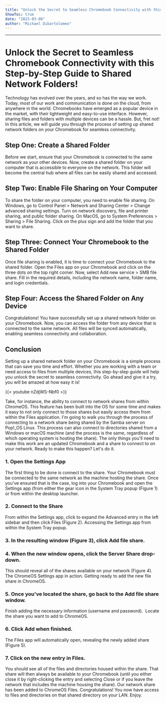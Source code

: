 ```yaml
---
title: "Unlock the Secret to Seamless Chromebook Connectivity with this Step-by-Step Guide to Shared Network Folders!"
ShowToc: true 
date: "2023-03-08"
author: "Michael Dibartolomeo"
---
```

*****
# Unlock the Secret to Seamless Chromebook Connectivity with this Step-by-Step Guide to Shared Network Folders!

Technology has evolved over the years, and so has the way we work. Today, most of our work and communication is done on the cloud, from anywhere in the world. Chromebooks have emerged as a popular device in the market, with their lightweight and easy-to-use interface. However, sharing files and folders with multiple devices can be a hassle. But, fret not! In this article, we will guide you through the process of setting up shared network folders on your Chromebook for seamless connectivity.

## Step One: Create a Shared Folder

Before we start, ensure that your Chromebook is connected to the same network as your other devices. Now, create a shared folder on your computer that is accessible to everyone on the network. This folder will become the central hub where all files can be easily shared and accessed. 

## Step Two: Enable File Sharing on Your Computer

To share the folder on your computer, you need to enable file sharing. On Windows, go to Control Panel > Network and Sharing Center > Change advanced sharing settings. Turn on network discovery, file and printer sharing, and public folder sharing. On MacOS, go to System Preferences > Sharing > File Sharing. Click on the plus sign and add the folder that you want to share.

## Step Three: Connect Your Chromebook to the Shared Folder

Once file sharing is enabled, it is time to connect your Chromebook to the shared folder. Open the Files app on your Chromebook and click on the three dots on the top right corner. Now, select Add new service > SMB file share. Fill in the required details, including the network name, folder name, and login credentials. 

## Step Four: Access the Shared Folder on Any Device

Congratulations! You have successfully set up a shared network folder on your Chromebook. Now, you can access the folder from any device that is connected to the same network. All files will be synced automatically, enabling seamless connectivity and collaboration.

## Conclusion

Setting up a shared network folder on your Chromebook is a simple process that can save you time and effort. Whether you are working with a team or need access to files from multiple devices, this step-by-step guide will help you unlock the secret to seamless connectivity. Go ahead and give it a try, you will be amazed at how easy it is!

{{< youtube nZdjWS-Nbf0 >}} 



Take, for instance, the ability to connect to network shares from within ChromeOS. This feature has been built into the OS for some time and makes it easy to not only connect to those shares but easily access them from within the Files application.
I'm going to walk you through the process of connecting to a network share being shared by the Samba server on Pop!_OS Linux. This process can also connect to directories shared from a Windows or macOS machine (and the process is the same, regardless of which operating system is hosting the share).
The only things you'll need to make this work are an updated Chromebook and a share to connect to on your network. Ready to make this happen? Let's do it.

 
### 1. Open the Settings App


The first thing to be done is connect to the share. Your Chromebook must be connected to the same network as the machine hosting the share. Once you've ensured that is the case, log into your Chromebook and open the Settings app (from either the gear icon in the System Tray popup (Figure 1) or from within the desktop launcher.

 
### 2. Connect to the Share


From within the Settings app, click to expand the Advanced entry in the left sidebar and then click Files (Figure 2).
Accessing the Settings app from within the System Tray popup.

 
### 3. In the resulting window (Figure 3), click Add file share.
 
### 4. When the new window opens, click the Server Share drop-down.


This should reveal all of the shares available on your network (Figure 4).
The ChromeOS Settings app in action.
Getting ready to add the new file share in ChromeOS.

 
### 5. Once you've located the share, go back to the Add file share window. 


Finish adding the necessary information (username and password). 
Locate the share you want to add to ChromeOS.

 
### 6. Click Add when finished. 


The Files app will automatically open, revealing the newly added share (Figure 5).

 
### 7. Click on the new entry in Files. 


You should see all of the files and directories housed within the share. That share will then always be available to your Chromebook (until you either close it by right-clicking the entry and selecting Close or if you leave the network that includes the machine housing the share).
Our network share has been added to ChromeOS Files.
Congratulations! You now have access to files and directories on that shared directory on your LAN. Enjoy.




